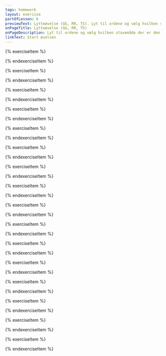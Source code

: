 ```yaml
---
tags: homework
layout: exercise
partOfLesson: 6
previewText: Lytteøvelse (GG, RR, TS). Lyt til ordene og vælg hvilken stavemåde der er den korrekte
onPageTitle: Lytteøvelse (GG, RR, TS)
onPageDescription: Lyt til ordene og vælg hvilken stavemåde der er den korrekte
linkText: Start øvelsen
---
```


{% exerciseItem %}

<audio-player data-file="body/sigguk.mp3"></audio-player>
<multi-choice data-label="Qanoq oqarpa?" data-type="radio" data-random="true" data-options="sigguk, sirruk, silluk" data-validation="1"></multi-choice>
<feedback-message data-content="Sigguk betyder læbe"></feedback-message>
{% endexerciseItem %}

{% exerciseItem %}

<audio-player data-file="body/kulloq.mp3"></audio-player>
<multi-choice data-label="Qanoq oqarpa?" data-type="radio" data-random="true" data-options="kulloq, kutsoq, kuggoq" data-validation="1"></multi-choice>
<feedback-message data-content="Kulloq betyder tommelfinger"></feedback-message>
{% endexerciseItem %}

{% exerciseItem %}

<audio-player data-file="body/seeqqoq.mp3"></audio-player>
<multi-choice data-label="Qanoq oqarpa?" data-type="radio" data-random="true" data-options="seeqqoq, seerroq, seeggoq" data-validation="1"></multi-choice>
<feedback-message data-content="Seeqqoq betyder knæ"></feedback-message>
{% endexerciseItem %}

{% exerciseItem %}

<audio-player data-file="clothes/atequt.mp3"></audio-player>
<multi-choice data-label="Qanoq oqarpa?" data-type="radio" data-random="true" data-options="atequt, atsequt, attequt" data-validation="1"></multi-choice>
<feedback-message data-content="Atequt betyder nederdel"></feedback-message>
{% endexerciseItem %}

{% exerciseItem %}

<audio-player data-file="clothes/attaseq.mp3"></audio-player>
<multi-choice data-label="Qanoq oqarpa?" data-type="radio" data-random="true" data-options="attaseq, atsatseq, atasseq" data-validation="1"></multi-choice>
<feedback-message data-content="Attaseq betyder en knap"></feedback-message>
{% endexerciseItem %}

{% exerciseItem %}

<audio-player data-file="home/iigaq.mp3"></audio-player>
<multi-choice data-label="Qanoq oqarpa?" data-type="radio" data-random="true" data-options="iigaq, iiggaq, iijaq" data-validation="1"></multi-choice>
<feedback-message data-content="Iigaq betyder væg"></feedback-message>
{% endexerciseItem %}

{% exerciseItem %}

<audio-player data-file="home/nateq.mp3"></audio-player>
<multi-choice data-label="Qanoq oqarpa?" data-type="radio" data-random="true" data-options="nateq, natseq, nalleq" data-validation="1"></multi-choice>
<feedback-message data-content="Nateq betyder gulv"></feedback-message>
{% endexerciseItem %}

{% exerciseItem %}

<audio-player data-file="home/nerrivik.mp3"></audio-player>
<multi-choice data-label="Qanoq oqarpa?" data-type="radio" data-random="true" data-options="nerrivik, neggivik, nerlivik" data-validation="1"></multi-choice>
<feedback-message data-content="Nerrivik betyder bord"></feedback-message>
{% endexerciseItem %}

{% exerciseItem %}

<audio-player data-file="stuff/siatsivik.mp3"></audio-player>
<multi-choice data-label="Qanoq oqarpa?" data-type="radio" data-random="true" data-options="siatsivik, siativik, siaggivik" data-validation="1"></multi-choice>
<feedback-message data-content="Siatsivik betyder stegepande"></feedback-message>
{% endexerciseItem %}

{% exerciseItem %}

<audio-player data-file="stuff/illaagut.mp3"></audio-player>
<multi-choice data-label="Qanoq oqarpa?" data-type="radio" data-random="true" data-options="illaagut, iggaagut, itsaagut" data-validation="1"></multi-choice>
<feedback-message data-content="Illaagut betyder hårbørste"></feedback-message>
{% endexerciseItem %}

{% exerciseItem %}

<audio-player data-file="stuff/mattut.mp3"></audio-player>
<multi-choice data-label="Qanoq oqarpa?" data-type="radio" data-random="true" data-options="mattut, matsut, matut" data-validation="1"></multi-choice>
<feedback-message data-content="Mattut betyder plaster"></feedback-message>
{% endexerciseItem %}

{% exerciseItem %}

<audio-player data-file="nature/qitsuk.mp3"></audio-player>
<multi-choice data-label="Qanoq oqarpa?" data-type="radio" data-random="true" data-options="qitsuk, qigguk, qirruk" data-validation="1"></multi-choice>
<feedback-message data-content="Qitsuk betyder kat"></feedback-message>
{% endexerciseItem %}

{% exerciseItem %}

<audio-player data-file="nature/nagguaatsoq.mp3"></audio-player>
<multi-choice data-label="Qanoq oqarpa?" data-type="radio" data-random="true" data-options="nagguaatsoq, narruaatsoq, nagguaattoq" data-validation="1"></multi-choice>
<feedback-message data-content="Nagguaatsoq betyder elefant"></feedback-message>
{% endexerciseItem %}

{% exerciseItem %}

<audio-player data-file="nature/igutsak.mp3"></audio-player>
<multi-choice data-label="Qanoq oqarpa?" data-type="radio" data-random="true" data-options="igutsak, iggutsak, illuttak" data-validation="1"></multi-choice>
<feedback-message data-content="Igutsak betyder bi"></feedback-message>
{% endexerciseItem %}

{% exerciseItem %}

<audio-player data-file="nature/natseq.mp3"></audio-player>
<multi-choice data-label="Qanoq oqarpa?" data-type="radio" data-random="true" data-options="natseq, nateq, nalleq" data-validation="1"></multi-choice>
<feedback-message data-content="Natseq betyder ringsæl"></feedback-message>
{% endexerciseItem %}

{% exerciseItem %}

<audio-player data-file="places/maniitsoq.mp3"></audio-player>
<multi-choice data-label="Qanoq oqarpa?" data-type="radio" data-random="true" data-options="Maniitsoq, Maniittoq, Maniitoq" data-validation="1"></multi-choice>
<feedback-message data-content="Maniitsoq er navnet på en by i Grønland"></feedback-message>
{% endexerciseItem %}
